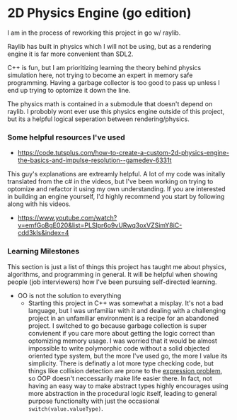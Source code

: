 # 2D Physics Engine (go edition)

I am in the process of reworking this project in go w/ raylib.

Raylib has built in physics which I will not be using, but as a rendering engine it is far more convenient than SDL2.

C++ is fun, but I am prioritizing learning the theory behind physics simulation here, not trying to become an expert in memory safe programming. Having a garbage collector is too good to pass up unless I end up trying to optomize it down the line.

The physics math is contained in a submodule that doesn't depend on raylib. I probobly wont ever use this physics engine outside of this project, but its a helpful logical seperation between rendering/physics.

### Some helpful resources I've used
- <https://code.tutsplus.com/how-to-create-a-custom-2d-physics-engine-the-basics-and-impulse-resolution--gamedev-6331t>

This guy's explanations are extreamly helpful. A lot of my code was initally translated from the c# in the videos, but I've been working on trying to optomize and refactor it using my own understanding. If you are interested in building an engine yourself, I'd highly recommend you start by following along with his videos.
- <https://www.youtube.com/watch?v=emfGoBgE020&list=PLSlpr6o9vURwq3oxVZSimY8iC-cdd3kIs&index=4>

### Learning Milestones
This section is just a list of things this project has taught me about physics, algorithms, and programming in general. It will be helpful when showing people (job interviewers) how I've been pursuing self-directed learning.

- OO is not the solution to everything
    - Starting this project in C++ was somewhat a misplay. It's not a bad language, but I was unfamiliar with it and dealing with a challenging project in an unfamiliar environment is a recipe for an abandoned project. I switched to go because garbage collection is super convienent if you care more about getting the logic correct than optomizing memory usage. I was worried that it would be almost impossible to write polymorphic code without a solid objected oriented type system, but the more I've used go, the more I value its simplicity. There is definatly a lot more type checking code, but things like collision detection are prone to the [expression problem](https://en.wikipedia.org/wiki/Expression_problem), so OOP doesn't neccessarily make life easier there. In fact, not having an easy way to make abstract types highly encourages using more abstraction in the procedural logic itself, leading to general purpose functionalty with just the occasional ```switch(value.valueType)```.